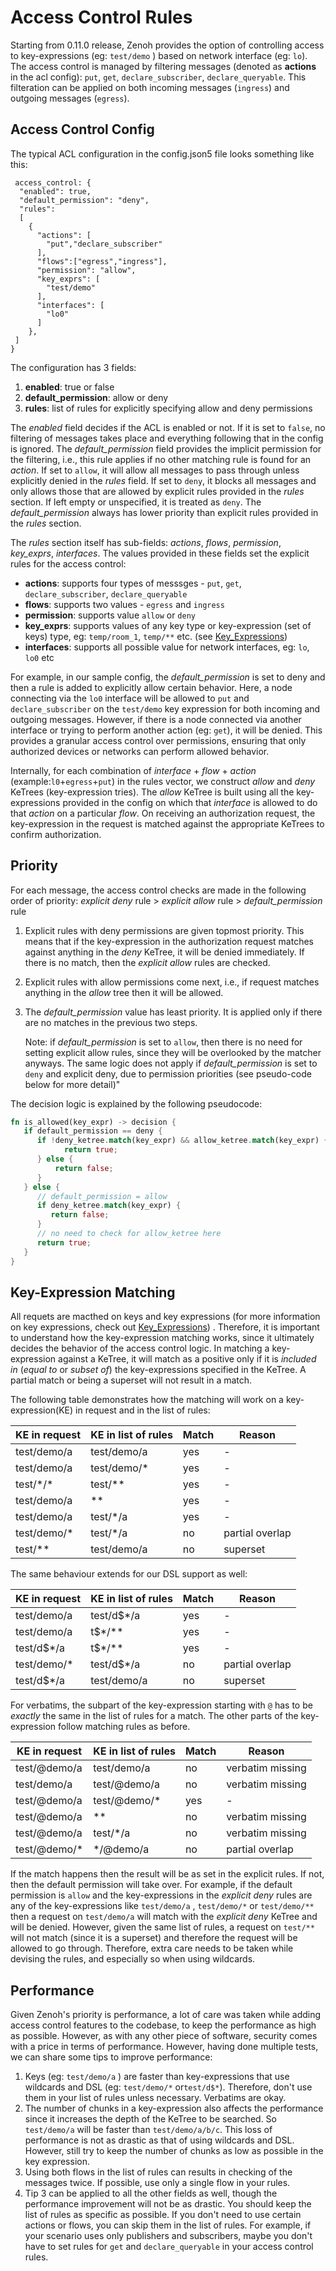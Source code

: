 # Access Control Rules 

Starting from 0.11.0 release, Zenoh provides the option of controlling access to key-expressions (eg: `test/demo` ) based on network interface (eg: `lo`). The access control is managed by filtering messages (denoted as **actions** in the acl config): `put`, `get`, `declare_subscriber`, `declare_queryable`. This filteration can be applied on both incoming messages (`ingress`) and outgoing messages (`egress`).

## Access Control Config

The typical ACL configuration in the config.json5 file looks something like this:

```json5
 access_control: {
  "enabled": true,
  "default_permission": "deny",
  "rules": 
  [
    {
      "actions": [
        "put","declare_subscriber"
      ],
      "flows":["egress","ingress"],
      "permission": "allow",
      "key_exprs": [
        "test/demo"
      ],
      "interfaces": [
        "lo0"
      ]
    },
 ]
}
```


The configuration has 3 fields:

1. **enabled**: true or false
2. **default_permission**: allow or deny 
3. **rules**: list of rules for explicitly specifying allow and deny permissions

The *enabled* field decides if the ACL is enabled or not. If it is set to `false`, no filtering of messages takes place and everything following that in the config is ignored.
The *default_permission* field provides the implicit permission for the filtering, i.e., this rule applies if no other matching rule is found for an *action*. If set to `allow`, it will allow all messages to pass through unless explicitly denied in the *rules* field. If set to `deny`, it blocks all messages and only allows those that are allowed by explicit rules provided in the *rules* section. If left empty or unspecified, it is treated as `deny`. The *default_permission* always has lower priority than explicit rules provided in the *rules* section.

The *rules* section itself has sub-fields: *actions*, *flows*, *permission*, *key_exprs*, *interfaces*. The values provided in these fields set the explicit rules for the access control:

* **actions**: supports four types of messsges - `put`, `get`, `declare_subscriber`, `declare_queryable`
* **flows**: supports two values - `egress` and `ingress`
* **permission**: supports value `allow` or `deny`
* **key_exprs**: supports values of any key type or key-expression (set of keys) type, eg: `temp/room_1`, `temp/**` etc. (see [Key_Expressions](https://github.com/eclipse-zenoh/roadmap/blob/main/rfcs/ALL/Key%20Expressions.md))
* **interfaces**: supports all possible value for network interfaces, eg: `lo`, `lo0` etc

For example, in our sample config, the *default_permission* is set to deny and then a rule is added to explicitly allow certain behavior.  Here, a node connecting via the `lo0` interface will be allowed to `put` and `declare_subscriber` on the `test/demo` key expression for both incoming and outgoing messages. However, if there is a node connected via another interface or trying to perform another action (eg: `get`), it will be denied. This provides a granular access control over permissions, ensuring that only authorized devices or networks can perform allowed behavior. 

Internally, for each combination of *interface* + *flow* + *action*  (example:`l0`+`egress`+`put`) in the rules vector, we construct *allow* and *deny* KeTrees (key-expression tries). The *allow* KeTree is built using all the key-expressions provided in the config on which that *interface* is allowed to do that *action* on a particular *flow*. On receiving an authorization request, the key-expression in the request is matched against the appropriate KeTrees to confirm authorization.

## Priority 

For each message, the access control checks are made in the following order of priority:
*explicit deny* rule > *explicit allow* rule > *default_permission* rule

1. Explicit rules with deny permissions are given topmost priority. This means that if the key-expression in the  authorization request matches against anything in the *deny* KeTree, it will be denied immediately. If there is no match, then the *explicit allow* rules are checked.
2. Explicit rules with allow permissions come next, i.e., if request matches anything in the *allow* tree then it will be allowed.
3. The *default_permission* value has least priority. It is applied only if there are no matches in the previous two steps.
    
    Note: if *default_permission* is set to `allow`, then there is no need for setting explicit allow rules, since they will be overlooked by the matcher anyways. The same logic does not apply if *default_permission* is set to `deny` and explicit deny, due to permission priorities (see pseudo-code below for more detail)"

The decision logic is explained by the following pseudocode:

```rust
fn is_allowed(key_expr) -> decision {
   if default_permission == deny {
      if !deny_ketree.match(key_expr) && allow_ketree.match(key_expr) {
            return true;
      } else {
          return false;
      }
   } else { 
      // default_permission = allow
      if deny_ketree.match(key_expr) {
         return false;
      } 
      // no need to check for allow_ketree here
      return true; 
   }
}
```

## Key-Expression Matching

All requets are macthed on keys and key expressions (for more information on key expressions, check out [Key_Expressions](https://github.com/eclipse-zenoh/roadmap/blob/main/rfcs/ALL/Key%20Expressions.md)) . Therefore, it is important to understand how the key-expression matching works, since it ultimately decides the behavior of the access control logic. In matching a key-expression against a KeTree, it will match as a positive only if it is *included in* (*equal to* or *subset of*) the key-expressions specified in the KeTree. A partial match or being a superset will not result in a match.

The following table demonstrates how the matching will work on a key-expression(KE) in request and in the list of rules:

| KE in request | KE in list of rules | Match | Reason |
|---------------|---------------|-------|------|
| test/demo/a         | test/demo/a         | yes   | - |
| test/demo/a         | test/demo/*         | yes   | -  |
| test/\*/\*         | test/**          | yes   | - |
| test/demo/a         | **            | yes   | - |
| test/demo/a         | test/*/a         | yes   | -  |
| test/demo/*         | test/*/a         | no    | partial overlap |
| test/**          | test/demo/a         | no    |superset |

The same behaviour extends for our DSL support as well:

| KE in request | KE in list of rules | Match |Reason |
|---------------|---------------|-------|----|
| test/demo/a         | test/d$*/a         | yes   | -  | 
| test/demo/a         | t$*/**            | yes   | -  | 
| test/d$*/a        | t$*/**            | yes   | -  |
| test/demo/*         | test/d$*/a         | no    | partial overlap  |
| test/d$*/a          | test/demo/a         | no    | superset  |

For verbatims, the subpart of the key-expression starting with `@` has to be *exactly* the same in the list of rules for a match. The other parts of the key-expression follow matching rules as before.

| KE in request | KE in list of rules | Match |Reason|
|---------------|---------------|-------|-----|
| test/@demo/a         | test/demo/a         | no   | verbatim missing  | 
| test/demo/a         | test/@demo/a         | no   | verbatim missing | 
| test/@demo/a         | test/@demo/*         | yes   | -  | 
| test/@demo/a         | **            | no   | verbatim missing  | 
| test/@demo/a         | test/*/a         | no   | verbatim missing  | 
| test/@demo/*         | */@demo/a         | no    | partial overlap  | 

If the match happens then the result will be as set in the explicit rules. If not, then the default permission will take over. For example, if the default permission is `allow` and the key-expressions in the *explicit deny* rules are any of the key-expressions like `test/demo/a` , `test/demo/*` or `test/demo/**` then a request on `test/demo/a` will match with the *explicit deny* KeTree and will be denied. However, given the same list of rules, a request on `test/**` will not match (since it is a superset) and therefore the request will be allowed to go through. Therefore, extra care needs to be taken while devising the rules, and especially so when using wildcards.


## Performance

Given Zenoh's priority is performance, a lot of care was taken while adding access control features to the codebase, to keep the performance as high as possible. However, as with any other piece of software, security comes with a price in terms of performance. However, having done multiple tests, we can share some tips to improve performance:

1. Keys (eg: `test/demo/a` ) are faster than key-expressions that use wildcards and DSL (eg: `test/demo/*` or`test/d$*`). Therefore, don't use them in your list of rules unless necessary. Verbatims are okay.
2. The number of chunks in a key-expression also affects the performance since it increases the depth of the KeTree to be searched. So `test/demo/a` will be faster than `test/demo/a/b/c`. This loss of performance is not as drastic as that of using wildcards and DSL. However, still try to keep the number of chunks as low as possible in the key expression.
3. Using both flows in the list of rules can results in checking of the messages twice. If possible, use only a single flow in your rules.
4. Tip 3 can be applied to all the other fields as well, though the performance improvement will not be as drastic. You should keep the list of rules as specific as possible. If you don't need to use certain actions or flows, you can skip them in the list of rules. For example, if your scenario uses only publishers and subscribers, maybe you don't have to set rules for `get` and `declare_queryable` in your access control rules.